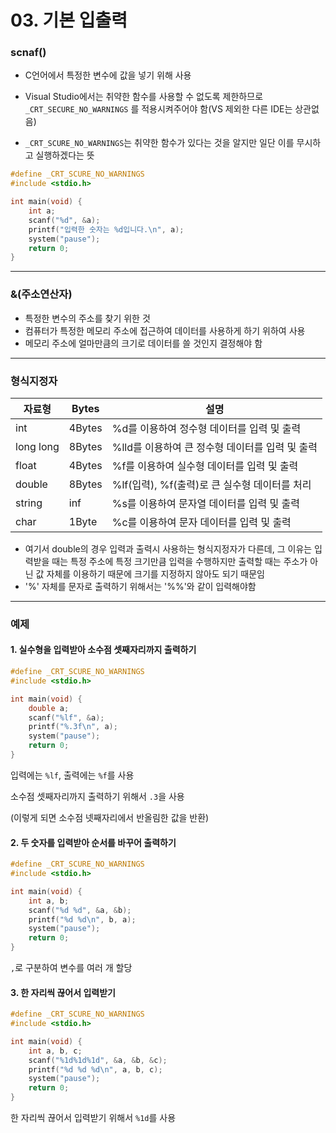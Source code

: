# 03. 기본 입출력

### scnaf()

- C언어에서 특정한 변수에 값을 넣기 위해 사용  

- Visual Studio에서는 취약한 함수를 사용할 수 없도록 제한하므로 `_CRT_SECURE_NO_WARNINGS` 를 적용시켜주어야 함(VS 제외한 다른 IDE는 상관없음)
- `_CRT_SCURE_NO_WARNINGS`는 취약한 함수가 있다는 것을 알지만 일단 이를 무시하고 실행하겠다는 뜻

```c
#define _CRT_SCURE_NO_WARNINGS
#include <stdio.h>

int main(void) {
    int a;
    scanf("%d", &a);
    printf("입력한 숫자는 %d입니다.\n", a);
    system("pause");
    return 0;
}
```

---

### &(주소연산자)

- 특정한 변수의 주소를 찾기 위한 것
- 컴퓨터가 특정한 메모리 주소에 접근하여 데이터를 사용하게 하기 위하여 사용
- 메모리 주소에 얼마만큼의 크기로 데이터를 쓸 것인지 결정해야 함

---

### 형식지정자

| 자료형    | Bytes  | 설명                                            |
| --------- | ------ | ----------------------------------------------- |
| int       | 4Bytes | %d를 이용하여 정수형 데이터를 입력 및 출력      |
| long long | 8Bytes | %lld를 이용하여 큰 정수형 데이터를 입력 및 출력 |
| float     | 4Bytes | %f를 이용하여 실수형 데이터를 입력 및 출력      |
| double    | 8Bytes | %lf(입력), %f(출력)로 큰 실수형 데이터를 처리   |
| string    | inf    | %s를 이용하여 문자열 데이터를 입력 및 출력      |
| char      | 1Byte  | %c를 이용하여 문자 데이터를 입력 및 출력        |

- 여기서 double의 경우 입력과 출력시 사용하는 형식지정자가 다른데, 그 이유는 입력받을 때는 특정 주소에 특정 크기만큼 입력을 수행하지만 출력할 때는 주소가 아닌 값 자체를 이용하기 때문에 크기를 지정하지 않아도 되기 때문임
- '%' 자체를 문자로 출력하기 위해서는 '%%'와 같이 입력해야함

---

### 예제

#### 1. 실수형을 입력받아 소수점 셋째자리까지 출력하기

```c
#define _CRT_SCURE_NO_WARNINGS
#include <stdio.h>

int main(void) {
    double a;
    scanf("%lf", &a);
    printf("%.3f\n", a);
    system("pause");
    return 0;
}
```

입력에는 `%lf`, 출력에는 `%f`를 사용  

소수점 셋째자리까지 출력하기 위해서 `.3`을 사용  

(이렇게 되면 소수점 넷째자리에서 반올림한 값을 반환)  

#### 2. 두 숫자를 입력받아 순서를 바꾸어 출력하기

```c
#define _CRT_SCURE_NO_WARNINGS
#include <stdio.h>

int main(void) {
    int a, b;
    scanf("%d %d", &a, &b);
    printf("%d %d\n", b, a);
    system("pause");
    return 0;
}
```

`,`로 구분하여 변수를 여러 개 할당  

#### 3. 한 자리씩 끊어서 입력받기

```c
#define _CRT_SCURE_NO_WARNINGS
#include <stdio.h>

int main(void) {
    int a, b, c;
    scanf("%1d%1d%1d", &a, &b, &c);
    printf("%d %d %d\n", a, b, c);
    system("pause");
    return 0;
}
```

한 자리씩 끊어서 입력받기 위해서 `%1d`를 사용
